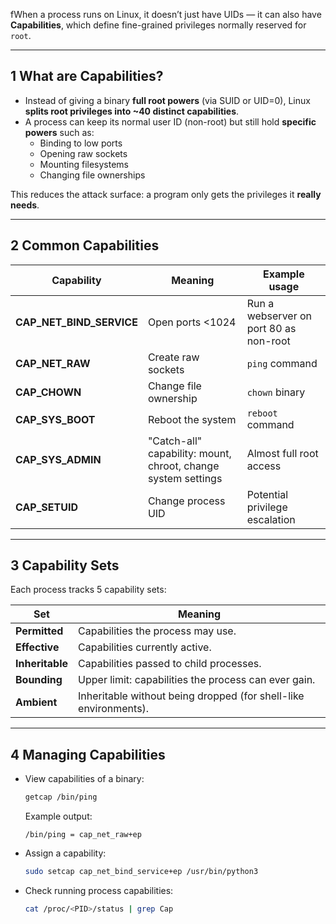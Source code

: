 fWhen a process runs on Linux, it doesn’t just have UIDs — it can also have **Capabilities**, which define fine-grained privileges normally reserved for `root`.

---

## 1 What are Capabilities?

- Instead of giving a binary **full root powers** (via SUID or UID=0), Linux **splits root privileges into ~40 distinct capabilities**.  
- A process can keep its normal user ID (non-root) but still hold **specific powers** such as:
  - Binding to low ports
  - Opening raw sockets
  - Mounting filesystems
  - Changing file ownerships

This reduces the attack surface: a program only gets the privileges it **really needs**.

---

## 2 Common Capabilities

| Capability              | Meaning                                                           | Example usage                          |
| ----------------------- | ----------------------------------------------------------------- | -------------------------------------- |
| **CAP_NET_BIND_SERVICE** | Open ports <1024                                                  | Run a webserver on port 80 as non-root |
| **CAP_NET_RAW**         | Create raw sockets                                                | `ping` command                         |
| **CAP_CHOWN**           | Change file ownership                                             | `chown` binary                         |
| **CAP_SYS_BOOT**        | Reboot the system                                                 | `reboot` command                       |
| **CAP_SYS_ADMIN**       | "Catch-all" capability: mount, chroot, change system settings     | Almost full root access                |
| **CAP_SETUID**          | Change process UID                                                | Potential privilege escalation          |

---

## 3 Capability Sets

Each process tracks 5 capability sets:

| Set           | Meaning                                                                 |
| ------------- | ----------------------------------------------------------------------- |
| **Permitted** | Capabilities the process may use.                                       |
| **Effective** | Capabilities currently active.                                          |
| **Inheritable** | Capabilities passed to child processes.                               |
| **Bounding**  | Upper limit: capabilities the process can ever gain.                    |
| **Ambient**   | Inheritable without being dropped (for shell-like environments).        |

---

## 4 Managing Capabilities

- View capabilities of a binary:
  ```bash
  getcap /bin/ping
  ```
  Example output:
  ```
  /bin/ping = cap_net_raw+ep
  ```

- Assign a capability:
  ```bash
  sudo setcap cap_net_bind_service+ep /usr/bin/python3
  ```

- Check running process capabilities:
  ```bash
  cat /proc/<PID>/status | grep Cap
  ```

